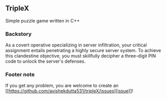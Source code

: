 ## TripleX
Simple puzzle game written in C++

### Backstory
As a covert operative specializing in server infiltration, your critical assignment entails penetrating a highly secure server system. To achieve this clandestine objective, you must skillfully decipher a three-digit PIN code to unlock the server's defenses.

### Footer note
If you get any problem, you are welcome to create an [[https://github.com/avishekdutta531/tripleX/issues][issue]]!